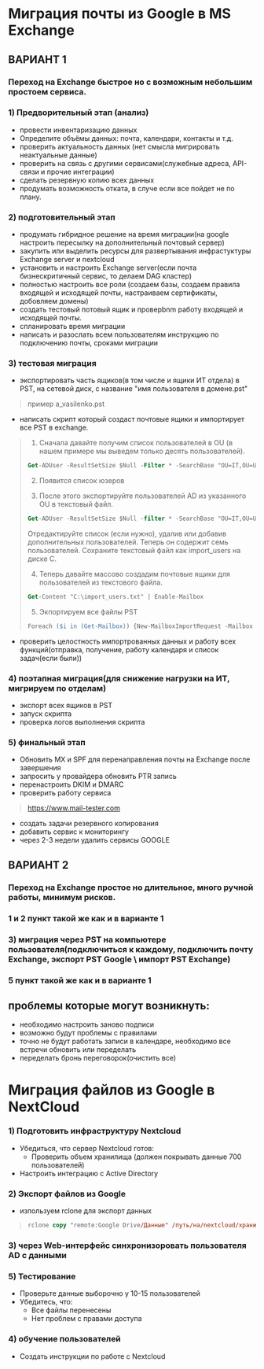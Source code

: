 # Миграция почты из Google в MS Exchange

## ВАРИАНТ 1
### Переход на Exchange быстрое но с возможным небольшим простоем сервиса.
### 1) Предворительный этап (анализ)
 - провести инвентаризацию данных
 - Определите объёмы данных: почта, календари, контакты и т.д.
 - проверить актуальность данных (нет смысла мигрировать неактуальные данные)
 - проверить на связь с другими сервисами(служебные адреса, API-связи и прочие интеграции)
 - сделать резервную копию всех данных
 - продумать возможность отката, в случе если все пойдет не по плану.
### 2) подготовительный этап
 - продумать гибридное решение на время миграции(на google настроить пересылку на дополнительный почтовый сервер)
 - закупить или выделить ресурсы для развертывания инфрастуктуры Exchange server и nextcloud 
 - установить и настроить Exchange server(если почта бизнескритичный сервис, то делаем DAG кластер)
 - полностью настроить все роли (создаем базы, создаем правила входящей и исходящей почты, настраиваем сертификаты, добовляем домены)
 - создать тестовый потовый ящик и проверbnm работу входящей и исходящей почты.
 - спланировать время миграции
 - написать и разослать всем пользователям инструкцию по подключению почты, сроками миграции 
 ### 3) тестовая миграция 
 - экспортировать часть ящиков(в том числе и ящики ИТ отдела) в PST, на сетевой диск, c название "имя пользователя в домене.pst" 
 > пример a_vasilenko.pst
 - написать скрипт который создаст почтовые ящики и импортирует все PST в exchange.
 > 1. Сначала давайте получим список пользователей в OU (в нашем 
 > примере мы выведем только десять пользователей).
 >
> ```ps
 > Get-ADUser -ResultSetSize $Null -Filter * -SearchBase "OU=IT,OU=Users,OU=Company,DC=exoip,DC=local" | Select-Object -ExpandProperty Name 
> ```
>
> 2. Появится список юзеров
>
> 3. После этого экспортируйте пользователей AD из указанного OU в текстовый файл.
>
> ```ps 
> Get-ADUser -ResultSetSize $Null -filter * -SearchBase "OU=IT,OU=Users,OU=Company,DC=exoip,DC=local" | Select-Object -ExpandProperty Name | Out-File "C:\export_users.txt" -Encoding UTF8
> ```
>
> Отредактируйте список (если нужно), удалив или добавив дополнительных пользователей. Теперь он содержит семь пользователей. Сохраните текстовый файл как import_users на диске C.
>
> 4. Теперь давайте массово создадим почтовые ящики для пользователей из текстового файла.
> ```ps
> Get-Content "C:\import_users.txt" | Enable-Mailbox
> ```
> 5. Экпортируем все файлы PST
> ```ps
> Foreach ($i in (Get-Mailbox)) {New-MailboxImportRequest -Mailbox $i -FilePath "\\server\PST\$($i.Alias).pst" }
> ```
 - проверить целостность импортрованных данных и работу всех функций(отправка, получение, работу календаря и список задач(если были)) 
 ### 4) поэтапная миграция(для снижение нагрузки на ИТ, мигрируем по отделам) 
 - экспорт всех ящиков в PST 
 - запуск скрипта
 - проверка логов выполнения скрипта 
 ### 5) финальный этап
 - Обновить MX и SPF для перенаправления почты на Exchange после завершения
 - запросить у провайдера обновить PTR запись
 - перенастроить DKIM и DMARC
 - проверить работу сервиса 
 > https://www.mail-tester.com
 - создать задачи резервного копирования
 - добавить сервис к мониторингу
 - через 2-3 недели удалить сервисы GOOGLE

## ВАРИАНТ 2
### Переход на Exchange простое но длительное, много ручной работы, минимум рисков. 

### 1 и 2 пункт такой же как и в варианте 1
### 3) миграция через PST на компьютере пользователя(подключиться к каждому, подключить почту Exchange, экспорт PST Google \ импорт PST Exchange)

### 5 пункт такой же как и в варианте 1

## проблемы которые могут возникнуть: 
- необходимо настроить заново подписи
- возможно будут проблемы с правилами
- точно не будут работать записи в календаре, необходимо все встречи обновить или переделать
- переделать бронь переговорок(очистить все)

# Миграция файлов из Google в NextCloud

### 1) Подготовить инфраструктуру Nextcloud
- Убедиться, что сервер Nextcloud готов:
  - Проверить объем хранилища (должен покрывать данные 700 пользователей)
- Настроить интеграцию с Active Directory
### 2) Экспорт файлов из Google
- изпользуем rclone для экспорт данных
> 
>```ps
>rclone copy "remote:Google Drive/Данные" /путь/на/nextcloud/хранилище
>```
### 3) через Web-интерфейс синхронизоровать пользователя AD с данными

### 5) Тестирование
- Проверьте данные выборочно у 10-15 пользователей
- Убедитесь, что:
  - Все файлы перенесены
  - Нет проблем с правами доступа
### 4) обучение пользователей
- Создать инструкции по работе с Nextcloud


